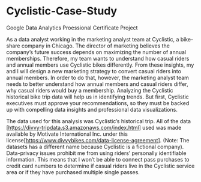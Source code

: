 # Cyclistic-Case-Study
Google Data Analytics Proessional Certificate Project

As a data analyst working in the marketing analyst team at Cyclistic, a bike-share company in Chicago. The director of marketing believes the company’s future success depends on maximizing the number of annual memberships. Therefore, my team wants to understand how casual riders and annual members use Cyclistic bikes differently. From these insights, my and I will design a new marketing strategy to convert casual riders into annual members.
 In order to do that, however, the marketing analyst team needs to better understand how annual members and casual riders differ, why casual riders would buy a membership. Analyzing the Cyclistic historical bike trip data will help us in identifying trends. But first, Cyclistic executives must approve your recommendations, so they must be backed up with compelling data insights and professional data visualizations.

The data used for this analysis was Cyclistic’s historical trip. All of the data [https://divvy-tripdata.s3.amazonaws.com/index.html]  used  was made available by Motivate International Inc. under this license[https://www.divvybikes.com/data-license-agreement]. (Note: The datasets has a different name because Cyclistic is a fictional company). Data-privacy issues prohibit me from using riders’ personally identifiable information. This means that I won’t be able to connect pass purchases to credit card numbers to determine if casual riders live in the Cyclistic service area or if they have purchased multiple single passes.
